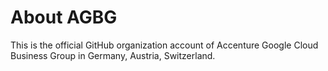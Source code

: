 # About AGBG

This is the official GitHub organization account of Accenture Google Cloud Business Group in Germany, Austria, Switzerland.

